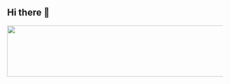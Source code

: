 ## Hi there 👋

<a href="https://github.com/devxb/gitanimals">
  <img
    src="https://render.gitanimals.org/lines/TomHoon"
    width="600"
    height="120"
  />
</a>
  
<!--
**TomHoon/Tomhoon** is a ✨ _special_ ✨ repository because its `README.md` (this file) appears on your GitHub profile.

Here are some ideas to get you started:

- 🔭 I’m currently working on ...
- 🌱 I’m currently learning ...
- 👯 I’m looking to collaborate on ...
- 🤔 I’m looking for help with ...
- 💬 Ask me about ...
- 📫 How to reach me: ...
- 😄 Pronouns: ...
- ⚡ Fun fact: ...
-->
